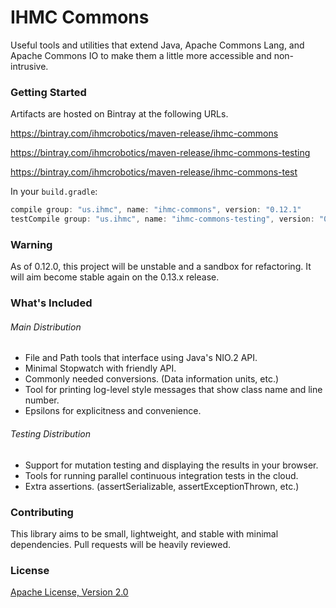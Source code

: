 IHMC Commons
============

Useful tools and utilities that extend Java, Apache Commons Lang, and Apache Commons IO to make them a little more accessible and non-intrusive.

### Getting Started

Artifacts are hosted on Bintray at the following URLs.

https://bintray.com/ihmcrobotics/maven-release/ihmc-commons

https://bintray.com/ihmcrobotics/maven-release/ihmc-commons-testing

https://bintray.com/ihmcrobotics/maven-release/ihmc-commons-test

In your `build.gradle`:
```groovy
compile group: "us.ihmc", name: "ihmc-commons", version: "0.12.1"
testCompile group: "us.ihmc", name: "ihmc-commons-testing", version: "0.12.1"
```

### Warning

As of 0.12.0, this project will be unstable and a sandbox for refactoring. It will aim become stable again on the 0.13.x release.

### What's Included

###### Main Distribution

- File and Path tools that interface using Java's NIO.2 API.
- Minimal Stopwatch with friendly API.
- Commonly needed conversions. (Data information units, etc.)
- Tool for printing log-level style messages that show class name and line number.
- Epsilons for explicitness and convenience.

###### Testing Distribution

- Support for mutation testing and displaying the results in your browser.
- Tools for running parallel continuous integration tests in the cloud.
- Extra assertions. (assertSerializable, assertExceptionThrown, etc.)

### Contributing

This library aims to be small, lightweight, and stable with minimal dependencies. Pull requests will be heavily reviewed.

### License

[Apache License, Version 2.0](http://www.apache.org/licenses/LICENSE-2.0)
